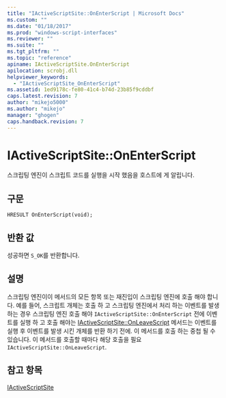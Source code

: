 ```yaml
---
title: "IActiveScriptSite::OnEnterScript | Microsoft Docs"
ms.custom: ""
ms.date: "01/18/2017"
ms.prod: "windows-script-interfaces"
ms.reviewer: ""
ms.suite: ""
ms.tgt_pltfrm: ""
ms.topic: "reference"
apiname: IActiveScriptSite.OnEnterScript
apilocation: scrobj.dll
helpviewer_keywords: 
  - "IActiveScriptSite_OnEnterScript"
ms.assetid: 1ed9178c-fe80-41c4-b74d-23b85f9cddbf
caps.latest.revision: 7
author: "mikejo5000"
ms.author: "mikejo"
manager: "ghogen"
caps.handback.revision: 7
---
```

# IActiveScriptSite::OnEnterScript
스크립팅 엔진이 스크립트 코드를 실행을 시작 했음을 호스트에 게 알립니다.  
  
## 구문  
  
```  
HRESULT OnEnterScript(void);  
```  
  
## 반환 값  
 성공하면 `S_OK`를 반환합니다.  
  
## 설명  
 스크립팅 엔진이이 메서드의 모든 항목 또는 재진입이 스크립팅 엔진에 호출 해야 합니다.  예를 들어, 스크립트 개체는 호출 하 고 스크립팅 엔진에서 처리 하는 이벤트를 발생 하는 경우 스크립팅 엔진 호출 해야 `IActiveScriptSite::OnEnterScript` 전에 이벤트를 실행 하 고 호출 해야는 [IActiveScriptSite::OnLeaveScript](../../winscript/reference/iactivescriptsite-onleavescript.md) 메서드는 이벤트를 실행 후 이벤트를 발생 시킨 개체를 반환 하기 전에.  이 메서드를 호출 하는 중첩 될 수 있습니다.  이 메서드를 호출할 때마다 해당 호출을 필요 `IActiveScriptSite::OnLeaveScript`.  
  
## 참고 항목  
 [IActiveScriptSite](../../winscript/reference/iactivescriptsite.md)